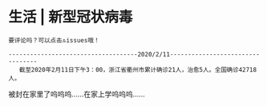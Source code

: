 # 生活 | 新型冠状病毒
`要评论吗？可以点击🔝issues哦！`

```
------------------------------------2020/2/11---------------------------------
   截至2020年2月11日下午3：00，浙江省衢州市累计确诊21人，治愈5人。全国确诊42718人。
```
被封在家里了呜呜呜……在家上学呜呜呜……


